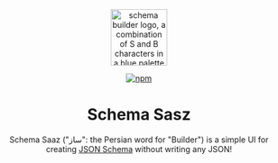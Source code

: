 <div align="center">

<img src="https://github.com/user-attachments/assets/109edb2d-a05b-4063-9c84-2d42c3951666" alt="schema builder logo, a combination of S and B characters in a blue palette" height="100px" />

[![npm](https://img.shields.io/npm/v/schema-saz)](https://www.npmjs.com/package/schema-saz)


# Schema Sasz

Schema Saaz ("ساز": the Persian word for "Builder") is a simple UI for creating [JSON Schema](https://json-schema.org/) without writing any JSON!

</div>
